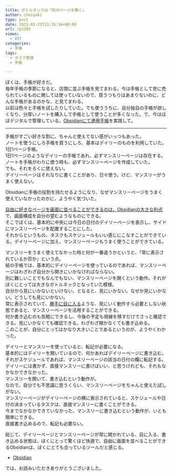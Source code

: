 ```yaml
---
title: ボトルネックは「別のページを開く」
author: choiyaki
type: post
date: 2021-03-23T13:35:34+00:00
url: /p1205
views:
  - 437
categories:
  - 手帳
tags:
  - タスク管理
  - 手帳

---
```

ぼくは、手帳が好きだ。  
毎年手帳の季節になると、店頭に並ぶ手帳を見てまわる。今は手帳として世に売られているものに関しては使っていないので、買うつもりはあまりないのに、どんな手帳があるのかな、と見てまわる。  
以前は色々と手帳を試したりしていた。でも使ううちに、自分独自の手帳が欲しくなり、分厚いノートを購入して手帳として使うことが多くなった。で、今はほぼデジタルで管理している。[Obsidianにて連用手帳][1]を実践して。

* * *

手帳がすごい好きな割に、ちゃんと使えてない感がいっつもあった。  
ノートを使うにしろ手帳を買うにしろ、基本はデイリーのものを利用していた。1日1ページ手帳。  
1日1ページのようなデイリーの手帳であれ、必ずマンスリーページは存在する。ノートを手帳がわりに使う時も、必ずマンスリーページを作成していた。  
でも、それをろくに使えない。  
デイリーページはそれなりに書くことがあり、日々使う。けど、マンスリーがうまく使えない。

Obsidianに手帳の役割を持たせるようになり、なぜマンスリーページをうまく使えていなかったのかに、ようやく気づいた。

[自由に好きなページを画面に並べることができるのは、Obsidianの大きな利点][2]で、画面構成を自分の望むようなものにできる。  
そこでぼくは、基本的に中央には今日の日付のデイリーページを表示し、サイドにマンスリーページを配置することにした。  
それからというもの、タスクもスケジュールもいい感じにこなすことができている。デイリーページに加え、マンスリーページもうまく使うことができている。

マンスリーをうまく使えてなかった時と何が一番違うかというと、「常に表示されているか否か」という点。  
紙の手帳では、基本的にデイリーページを使っているのであれば、マンスリーページはわざわざ自分から開きにいかなければならない。  
別に難しいことでもなんでもない、マンスリーページを開くという動作。それがぼくにとっては大きなボトルネックとなっていた模様。  
自分から見にいかないといけない、となると、見にいかない。なぜか見にいかない。どうしても見にいかない。  
常に表示されていて、[勝手に目に入る][3]ような、見にいく動作すら必要としない状態であると、マンスリーページを活用することができる。  
何か書き込むのも気軽にできるし、今後の予定も視線を移すだけでさっと確認できる。見にいかなくても確認できる。わざわざ開かなくても書き込める。  
このことが、自分にとってはかなり大きいことであるというのが、ようやくわかった。

デイリーとマンスリーを使っていると、転記が必要になる。  
基本的にはデイリーを開いているので、何かあればデイリーページに書き込む。それがスケジュールであれば、マンスリーページの該当の日付の欄に転記する。  
デイリーには書かず、直接マンスリーに書けばいい、と思うけれども、それもなかなかできなかった。  
マンスリーを開いて、書き込むという動作が。  
なので、自分でも不思議に思うくらい、マンスリーページをちゃんと使えた試しがない。  
マンスリーページがデイリーページの横に表示されていると、スケジュールや日付の決まっているタスクは、直接マンスリーに書くことができる。  
今までなかなかできていなかった、マンスリーに書き込むという動作が、いとも簡単にできる。  
直接書き込めるので、転記も必要ない。

総じて、デイリーページとマンスリーページが常に開かれている、目に入る、書き込める状態は、ぼくにとって驚くほど快適で、自由に画面を並べることができるObsidianは、ぼくにとても合っているツールだと感じる。

  * [Obsidian][4]

では、お読みいただきありがとうございました。

 [1]: https://choiyaki.com/?p=1141
 [2]: https://publish.obsidian.md/choiyaki/Published/%E8%87%AA%E7%94%B1%E3%81%AB%E5%A5%BD%E3%81%8D%E3%81%AA%E3%83%9A%E3%83%BC%E3%82%B8%E3%82%92%E7%94%BB%E9%9D%A2%E3%81%AB%E4%B8%A6%E3%81%B9%E3%82%8B%E3%81%93%E3%81%A8%E3%81%8C%E3%81%A7%E3%81%8D%E3%82%8B%E3%81%AE%E3%81%AF%E3%80%81Obsidian%E3%81%AE%E5%A4%A7%E3%81%8D%E3%81%AA%E5%88%A9%E7%82%B9
 [3]: https://publish.obsidian.md/choiyaki/Published/%E5%8B%9D%E6%89%8B%E3%81%AB%E7%9B%AE%E3%81%AB%E5%85%A5%E3%82%8B
 [4]: https://obsidian.md/